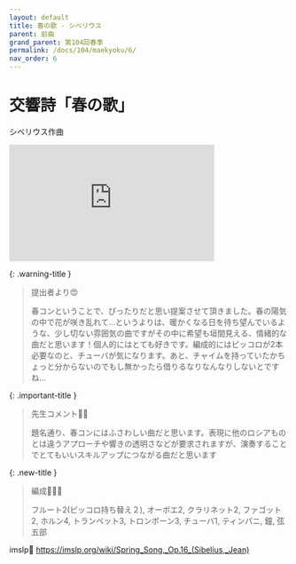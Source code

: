 ```yaml
---
layout: default
title: 春の歌 - シベリウス
parent: 前曲
grand_parent: 第104回春季
permalink: /docs/104/maekyoku/6/
nav_order: 6
---
```


# 交響詩「春の歌」

シベリウス作曲

<iframe width="370" height="210" src="https://www.youtube.com/embed/ZGQ5BMYdGbQ?si=PVVjfBttXkepJGL2" title="YouTube video player" frameborder="0" allow="accelerometer; autoplay; clipboard-write; encrypted-media; gyroscope; picture-in-picture; web-share" allowfullscreen></iframe>

{: .warning-title }
> 提出者より😍
>
> 春コンということで、ぴったりだと思い提案させて頂きました。春の陽気の中で花が咲き乱れて…というよりは、暖かくなる日を待ち望んでいるような、少し切ない雰囲気の曲ですがその中に希望も垣間見える、情緒的な曲だと思います！個人的にはとても好きです。編成的にはピッコロが2本必要なのと、チューバが気になります。あと、チャイムを持っていたかちょっと分からないのでもし無かったら借りるなりなんなりしないとですね…

{: .important-title }
> 先生コメント🤵‍♂️
>
> 題名通り、春コンにはふさわしい曲だと思います。表現に他のロシアものとは違うアプローチや響きの透明さなどが要求されますが、演奏することでとてもいいスキルアップにつながる曲だと思います

{: .new-title }
> 編成🎻🎺🥁
>
> フルート2(ピッコロ持ち替え２), オーボエ2, クラリネット2, ファゴット2, ホルン4, トランペット3, トロンボーン3, チューバ1, ティンパニ, 鐘, 弦五部

imslp🎼
<a href="https://imslp.org/wiki/Spring_Song,_Op.16_(Sibelius,_Jean)">https://imslp.org/wiki/Spring_Song,_Op.16_(Sibelius,_Jean)</a>